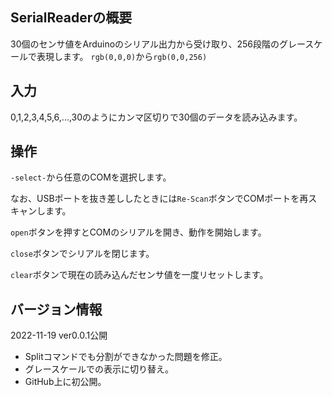 ## SerialReaderの概要

30個のセンサ値をArduinoのシリアル出力から受け取り、256段階のグレースケールで表現します。
`rgb(0,0,0)`から`rgb(0,0,256)`

## 入力
0,1,2,3,4,5,6,...,30のようにカンマ区切りで30個のデータを読み込みます。

## 操作
`-select-`から任意のCOMを選択します。

なお、USBポートを抜き差ししたときには`Re-Scan`ボタンでCOMポートを再スキャンします。

`open`ボタンを押すとCOMのシリアルを開き、動作を開始します。

`close`ボタンでシリアルを閉じます。

`clear`ボタンで現在の読み込んだセンサ値を一度リセットします。

## バージョン情報

2022-11-19 ver0.0.1公開
- Splitコマンドでも分割ができなかった問題を修正。
- グレースケールでの表示に切り替え。
- GitHub上に初公開。
